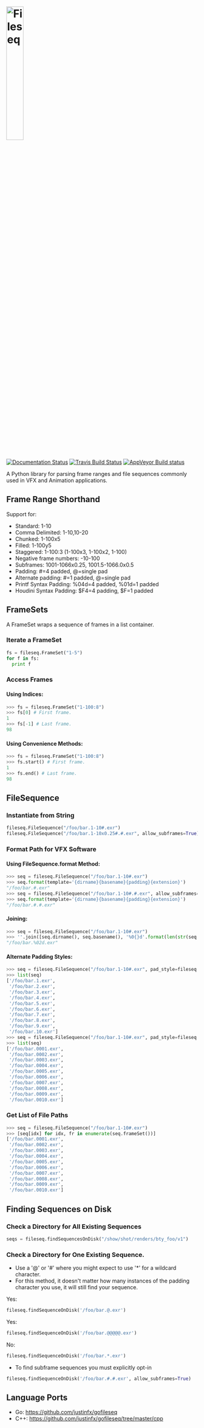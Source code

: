 # <img src="docs/_static/fileseq_large.png" width="30%" height="30%" title="Fileseq" alt="Fileseq">

[![Documentation Status](https://readthedocs.org/projects/fileseq/badge/?version=latest)](http://fileseq.readthedocs.io/en/latest/) [![Travis Build Status](https://api.travis-ci.org/justinfx/fileseq.svg)](https://travis-ci.org/justinfx/fileseq) [![AppVeyor Build status](https://ci.appveyor.com/api/projects/status/87t3pycl3365lnkd?svg=true)](https://ci.appveyor.com/project/justinfx/fileseq)

A Python library for parsing frame ranges and file sequences commonly 
used in VFX and Animation applications.

## Frame Range Shorthand

Support for:

* Standard: 1-10
* Comma Delimited: 1-10,10-20
* Chunked: 1-100x5
* Filled: 1-100y5
* Staggered: 1-100:3 (1-100x3, 1-100x2, 1-100)
* Negative frame numbers: -10-100
* Subframes: 1001-1066x0.25, 1001.5-1066.0x0.5
* Padding: #=4 padded, @=single pad
* Alternate padding: #=1 padded, @=single pad
* Printf Syntax Padding: %04d=4 padded, %01d=1 padded
* Houdini Syntax Padding: $F4=4 padding, $F=1 padded

## FrameSets

A FrameSet wraps a sequence of frames in a list container.

### Iterate a FrameSet
```python
fs = fileseq.FrameSet("1-5")
for f in fs:
  print f
```

### Access Frames

#### Using Indices:
```python
>>> fs = fileseq.FrameSet("1-100:8")
>>> fs[0] # First frame.
1
>>> fs[-1] # Last frame.
98
```

#### Using Convenience Methods:
```python
>>> fs = fileseq.FrameSet("1-100:8")
>>> fs.start() # First frame.
1
>>> fs.end() # Last frame.
98
```

## FileSequence

### Instantiate from String
```python
fileseq.FileSequence("/foo/bar.1-10#.exr")
fileseq.FileSequence("/foo/bar.1-10x0.25#.#.exr", allow_subframes=True)
```

### Format Path for VFX Software

#### Using FileSequence.format Method:
```python
>>> seq = fileseq.FileSequence("/foo/bar.1-10#.exr")
>>> seq.format(template='{dirname}{basename}{padding}{extension}') 
"/foo/bar.#.exr"
>>> seq = fileseq.FileSequence("/foo/bar.1-10#.#.exr", allow_subframes=True)
>>> seq.format(template='{dirname}{basename}{padding}{extension}')
"/foo/bar.#.#.exr"
```

#### Joining:
```python
>>> seq = fileseq.FileSequence("/foo/bar.1-10#.exr")
>>> ''.join([seq.dirname(), seq.basename(), '%0{}d'.format(len(str(seq.end()))), seq.extension()])
"/foo/bar.%02d.exr"
```

#### Alternate Padding Styles:
```python
>>> seq = fileseq.FileSequence("/foo/bar.1-10#.exr", pad_style=fileseq.PAD_STYLE_HASH1)
>>> list(seq)
['/foo/bar.1.exr',
 '/foo/bar.2.exr',
 '/foo/bar.3.exr',
 '/foo/bar.4.exr',
 '/foo/bar.5.exr',
 '/foo/bar.6.exr',
 '/foo/bar.7.exr',
 '/foo/bar.8.exr',
 '/foo/bar.9.exr',
 '/foo/bar.10.exr']
>>> seq = fileseq.FileSequence("/foo/bar.1-10#.exr", pad_style=fileseq.PAD_STYLE_HASH4)
>>> list(seq)
['/foo/bar.0001.exr',
 '/foo/bar.0002.exr',
 '/foo/bar.0003.exr',
 '/foo/bar.0004.exr',
 '/foo/bar.0005.exr',
 '/foo/bar.0006.exr',
 '/foo/bar.0007.exr',
 '/foo/bar.0008.exr',
 '/foo/bar.0009.exr',
 '/foo/bar.0010.exr']
```

### Get List of File Paths
```python
>>> seq = fileseq.FileSequence("/foo/bar.1-10#.exr")
>>> [seq[idx] for idx, fr in enumerate(seq.frameSet())]
['/foo/bar.0001.exr',
 '/foo/bar.0002.exr',
 '/foo/bar.0003.exr',
 '/foo/bar.0004.exr',
 '/foo/bar.0005.exr',
 '/foo/bar.0006.exr',
 '/foo/bar.0007.exr',
 '/foo/bar.0008.exr',
 '/foo/bar.0009.exr',
 '/foo/bar.0010.exr']
```

## Finding Sequences on Disk

### Check a Directory for All Existing Sequences
```python
seqs = fileseq.findSequencesOnDisk("/show/shot/renders/bty_foo/v1")
```

### Check a Directory for One Existing Sequence.
* Use a '@' or '#' where you might expect to use '*' for a wildcard character. 
* For this method, it doesn't matter how many instances of the padding character you use, it will still find your sequence.

Yes:
```python
fileseq.findSequenceOnDisk('/foo/bar.@.exr')
```
Yes:
```python
fileseq.findSequenceOnDisk('/foo/bar.@@@@@.exr')
```
No: 
```python
fileseq.findSequenceOnDisk('/foo/bar.*.exr')
```

* To find subframe sequences you must explicitly opt-in
```python
fileseq.findSequenceOnDisk('/foo/bar.#.#.exr', allow_subframes=True)
```

## Language Ports

* Go: https://github.com/justinfx/gofileseq
* C++: https://github.com/justinfx/gofileseq/tree/master/cpp
